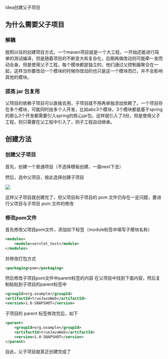 idea创建父子项目

## 为什么需要父子项目

### 解耦

按照以往的创建项目方式，一个maven项目就是一个大工程，一开始还能进行简单的测试编译，但是随着项目的不断变大和复杂化，后期再做改动则可能牵一发而动全身。但是使用父子工程，每个模块都是独立的，他们通过父控制器聚合在一起，这样当你要改动一个模块的时候你改动的也只是这一个模块而已，并不会影响其他的模块。

### 提高 jar 包复用

父项目的依赖子项目可以直接去用，子项目就不用再单独添加依赖了。一个项目存在多个模块，可能同时由多个人开发，比如abc3个模块，3个模块都是基于spring的那么3个开发都需要引入spring的核心jar包，这样就引入了3份，但是使用父子工程，则只需要在父工程中引入了，则子工程自动继承。

## 创建方法

### 创建父子项目

首先，创建一个普通项目（不选择模板创建，一路next下去）

然后，选中父项目，按此选择创建子项目

![](D:\E\myideal\imges\fuzi1.png)

这样父子项目就创建完了，但父项目和子项目的 pom 文件仍存在一定问题，要进行父项目与子项目 pom 文件的修改

### 修改pom文件

首先修改父项目pom文件，添加如下标签（module标签中填写子模块名称）

```xml
<modules>
	<module>servlet_test</module>
</modules>
```

并修改打包方式

```xml
<packaging>pom</packaging>
```

然后修改子项目pom文件中parent标签的内容
在父项目中找到下面内容，然后复制粘贴到子项目的parent标签中

```xml
<groupId>org.example</groupId>
<artifactId>trueJavaWeb</artifactId>
<version>1.0-SNAPSHOT</version>
```

子项目的 parent 标签修改完后，如下

```xml
<parent>
    <groupId>org.example</groupId>
    <artifactId>trueJavaWeb</artifactId>
    <version>1.0-SNAPSHOT</version>
</parent>
```

自此，父子项目就真正创建完成了


